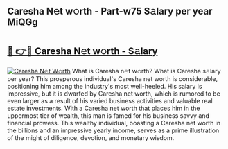 ## Caresha N𝚎t w𝚘rth - Part-w75 S𝚊lary per year MiQGg

# <h2><a href="http://gc4e59.nevu.top/?p=Caresha">🔗 👉🔴 Caresha N𝚎t w𝚘rth - S𝚊lary</a></h2>

[![Caresha N𝚎t W𝚘rth](https://i.imgur.com/Oavwk0R.jpeg)](http://gc4e59.nevu.top/?p=Caresha)
What is Caresha n𝚎t w𝚘rth? What is Caresha s𝚊lary per year?
This prosperous individual's Caresha net worth is considerable, positioning him among the industry's most well-heeled. His salary is impressive, but it is dwarfed by Caresha net worth, which is rumored to be even larger as a result of his varied business activities and valuable real estate investments. With a Caresha net worth that places him in the uppermost tier of wealth, this man is famed for his business savvy and financial prowess. This wealthy individual, boasting a Caresha net worth in the billions and an impressive yearly income, serves as a prime illustration of the might of diligence, devotion, and monetary wisdom.
